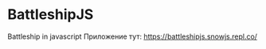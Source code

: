 # BattleshipJS
Battleship in javascript
Приложение тут: <a href="https://battleshipjs.snowjs.repl.co/" target="_blank">https://battleshipjs.snowjs.repl.co/</a>

